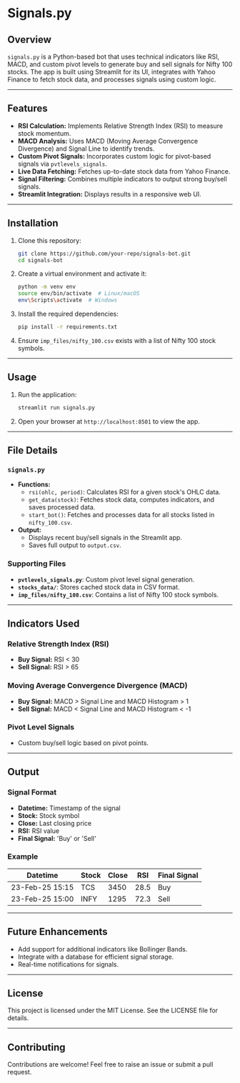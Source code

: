 # Signals.py

## Overview
`signals.py` is a Python-based bot that uses technical indicators like RSI, MACD, and custom pivot levels to generate buy and sell signals for Nifty 100 stocks. The app is built using Streamlit for its UI, integrates with Yahoo Finance to fetch stock data, and processes signals using custom logic.

---

## Features

- **RSI Calculation:** Implements Relative Strength Index (RSI) to measure stock momentum.
- **MACD Analysis:** Uses MACD (Moving Average Convergence Divergence) and Signal Line to identify trends.
- **Custom Pivot Signals:** Incorporates custom logic for pivot-based signals via `pvtlevels_signals`.
- **Live Data Fetching:** Fetches up-to-date stock data from Yahoo Finance.
- **Signal Filtering:** Combines multiple indicators to output strong buy/sell signals.
- **Streamlit Integration:** Displays results in a responsive web UI.

---

## Installation

1. Clone this repository:
    ```bash
    git clone https://github.com/your-repo/signals-bot.git
    cd signals-bot
    ```
2. Create a virtual environment and activate it:
    ```bash
    python -m venv env
    source env/bin/activate  # Linux/macOS
    env\Scripts\activate  # Windows
    ```
3. Install the required dependencies:
    ```bash
    pip install -r requirements.txt
    ```
4. Ensure `imp_files/nifty_100.csv` exists with a list of Nifty 100 stock symbols.

---

## Usage

1. Run the application:
    ```bash
    streamlit run signals.py
    ```
2. Open your browser at `http://localhost:8501` to view the app.

---

## File Details

### `signals.py`
- **Functions:**
  - `rsi(ohlc, period)`: Calculates RSI for a given stock's OHLC data.
  - `get_data(stock)`: Fetches stock data, computes indicators, and saves processed data.
  - `start_bot()`: Fetches and processes data for all stocks listed in `nifty_100.csv`.
- **Output:**
  - Displays recent buy/sell signals in the Streamlit app.
  - Saves full output to `output.csv`.

### Supporting Files
- **`pvtlevels_signals.py`**: Custom pivot level signal generation.
- **`stocks_data/`**: Stores cached stock data in CSV format.
- **`imp_files/nifty_100.csv`**: Contains a list of Nifty 100 stock symbols.

---

## Indicators Used

### Relative Strength Index (RSI)
- **Buy Signal:** RSI < 30
- **Sell Signal:** RSI > 65

### Moving Average Convergence Divergence (MACD)
- **Buy Signal:** MACD > Signal Line and MACD Histogram > 1
- **Sell Signal:** MACD < Signal Line and MACD Histogram < -1

### Pivot Level Signals
- Custom buy/sell logic based on pivot points.

---

## Output

### Signal Format
- **Datetime:** Timestamp of the signal
- **Stock:** Stock symbol
- **Close:** Last closing price
- **RSI:** RSI value
- **Final Signal:** 'Buy' or 'Sell'

### Example
| Datetime       | Stock  | Close | RSI  | Final Signal |
|----------------|--------|-------|------|--------------|
| 23-Feb-25 15:15 | TCS    | 3450  | 28.5 | Buy          |
| 23-Feb-25 15:00 | INFY   | 1295  | 72.3 | Sell         |

---

## Future Enhancements

- Add support for additional indicators like Bollinger Bands.
- Integrate with a database for efficient signal storage.
- Real-time notifications for signals.

---

## License
This project is licensed under the MIT License. See the LICENSE file for details.

---

## Contributing
Contributions are welcome! Feel free to raise an issue or submit a pull request.
